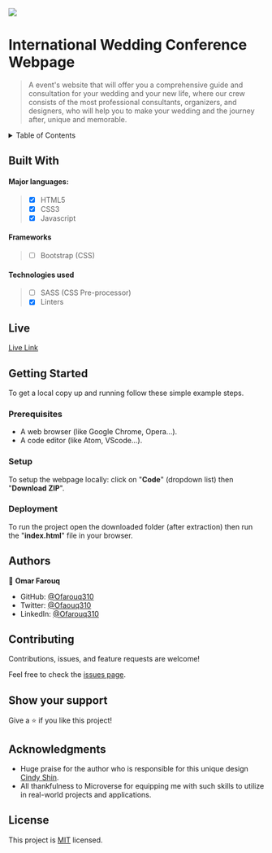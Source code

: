 ![](https://img.shields.io/badge/Microverse-blueviolet)

# International Wedding Conference Webpage

> A event's website that will offer you a comprehensive guide and consultation for your wedding and your new life, where our crew consists of the most professional consultants, organizers, and designers, who will help you to make your wedding and the journey after, unique and memorable.



<!-- TABLE OF CONTENTS -->
<details>
  <summary>Table of Contents</summary>
  <ol>
        <li><a href="#built-with">Built With</a></li>
        <li><a href="#live-demo">Live Demo</a></li>
    <li>
      <a href="#getting-started">Getting Started</a>
      <ul>
        <li><a href="#prerequisites">Prerequisites</a></li>
        <li><a href="#setup">Setup</a></li>
        <li><a href="#install">Installation</a></li>
        <li><a href="#usage">Usage</a></li>
        <li><a href="#run-tests">Run tests</a></li>
        <li><a href="#deployment">Deployment</a></li>
      </ul>
    </li>
    <li><a href="#authors">Contact</a></li>
    <li><a href="#contributing">Contributing</a></li>
    <li><a href="#show-your-support">Show Support</a></li>
    <li><a href="#acknowledgments">Acknowledgments</a></li>
    <li><a href="#license">License</a></li>
  </ol>
</details>


## Built With

#### Major languages:
>- [x] HTML5
>- [x] CSS3
>- [x] Javascript

#### Frameworks
>- [ ] Bootstrap (CSS)

#### Technologies used
>- [ ] SASS (CSS Pre-processor)
>- [x] Linters


## Live

[Live Link](https://ofarouq310.github.io/International_Wedding_Conference/)


## Getting Started

To get a local copy up and running follow these simple example steps.

### Prerequisites

- A web browser (like Google Chrome, Opera...).
- A code editor (like Atom, VScode...).

### Setup

To setup the webpage locally: click on "**Code**" (dropdown list) then "**Download ZIP**".

### Deployment

To run the project open the downloaded folder (after extraction) then run the "**index.html**" file in your browser.


## Authors

👤 **Omar Farouq**

- GitHub: [@Ofarouq310](https://github.com/Ofarouq310)
- Twitter: [@Ofaouq310](https://twitter.com/ofarouq310)
- LinkedIn: [@Ofarouq310](https://www.linkedin.com/in/Ofarouq310/)


## Contributing

Contributions, issues, and feature requests are welcome!

Feel free to check the [issues page](../../issues/).


## Show your support

Give a ⭐️ if you like this project!


## Acknowledgments

- Huge praise for the author who is responsible for this unique design [Cindy Shin](https://www.behance.net/adagio07).
- All thankfulness to Microverse for equipping me with such skills to utilize in real-world projects and applications. 

## License

This project is [MIT](./LICENSE) licensed.

